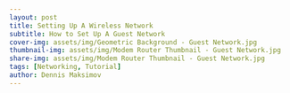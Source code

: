 ```yaml
---
layout: post
title: Setting Up A Wireless Network
subtitle: How to Set Up A Guest Network
cover-img: assets/img/Geometric Background - Guest Network.jpg
thumbnail-img: assets/img/Modem Router Thumbnail - Guest Network.jpg
share-img: assets/img/Modem Router Thumbnail - Guest Network.jpg
tags: [Networking, Tutorial]
author: Dennis Maksimov
---
```

